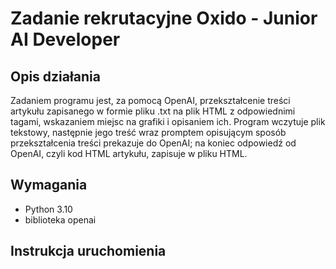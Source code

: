 # Zadanie rekrutacyjne Oxido - Junior AI Developer

## Opis działania
Zadaniem programu jest, za pomocą OpenAI, przekształcenie treści artykułu zapisanego w formie pliku .txt na plik HTML z odpowiednimi tagami, wskazaniem miejsc na grafiki i opisaniem ich. 
Program wczytuje plik tekstowy, następnie jego treść wraz promptem opisującym sposób przekształcenia treści prekazuje do OpenAI; na koniec odpowiedź od OpenAI, czyli kod HTML artykułu, zapisuje w pliku HTML.  

## Wymagania
- Python 3.10
- biblioteka openai

## Instrukcja uruchomienia


